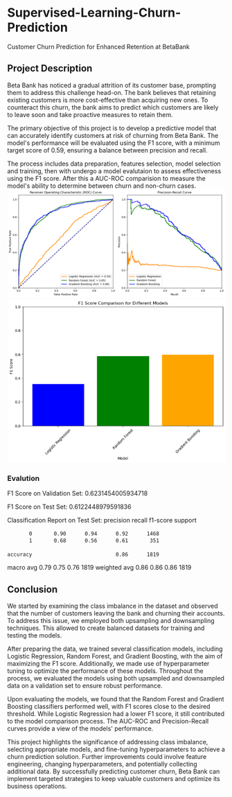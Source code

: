 # Supervised-Learning-Churn-Prediction
Customer Churn Prediction for Enhanced Retention at BetaBank

## Project Description
Beta Bank has noticed a gradual attrition of its customer base, prompting them to address this challenge head-on. The bank believes that retaining existing customers is more cost-effective than acquiring new ones. To counteract this churn, the bank aims to predict which customers are likely to leave soon and take proactive measures to retain them. 

The primary objective of this project is to develop a predictive model that can accurately identify customers at risk of churning from Beta Bank. The model's performance will be evaluated using the F1 score, with a minimum target score of 0.59, ensuring a balance between precision and recall.

The process includes data preparation, features selection, model selection and training, then with undergo a model evalutaion to assess effectiveness using the F1 score. After this a AUC-ROC comparision to 
measure the model's ability to determine between churn and non-churn cases.  
<img src="ROC_PRC.png" alt="Image Description">
<img src="f1_score_different_models.png" alt="Image Description">
### Evalution
  F1 Score on Validation Set: 0.6231454005934718

  F1 Score on Test Set: 0.6122448979591836

  Classification Report on Test Set:
               precision    recall  f1-score   support

           0       0.90      0.94      0.92      1468
           1       0.68      0.56      0.61       351

    accuracy                           0.86      1819
   macro avg       0.79      0.75      0.76      1819
weighted avg       0.86      0.86      0.86      1819

## Conclusion
We started by examining the class imbalance in the dataset and observed that the number of customers leaving the bank and churning their accounts. To address this issue, we employed both upsampling and downsampling techniques. This allowed to create balanced datasets for training and testing the models.

After preparing the data, we trained several classification models, including Logistic Regression, Random Forest, and Gradient Boosting, with the aim of maximizing the F1 score. Additionally, we made use of hyperparameter tuning to optimize the performance of these models. Throughout the process, we evaluated the models using both upsampled and downsampled data on a validation set to ensure robust performance.

Upon evaluating the models, we found that the Random Forest and Gradient Boosting classifiers performed well, with F1 scores close to the desired threshold. While Logistic Regression had a lower F1 score, it still contributed to the model comparison process.  The AUC-ROC and Precision-Recall curves provide a view of the models' performance.

This project highlights the significance of addressing class imbalance, selecting appropriate models, and fine-tuning hyperparameters to achieve a churn prediction solution. Further improvements could involve feature engineering, changing hyperparameters, and potentially collecting additional data. By successfully predicting customer churn, Beta Bank can implement targeted strategies to keep valuable customers and optimize its business operations.
